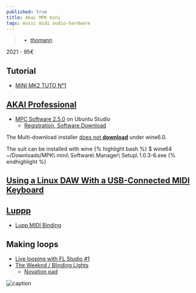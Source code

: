 ```yaml
---
published: true
title: Akai MPK mini
tags: music midi audio-hardware
---
```

> - [thomann](https://www.thomann.de/fr/akai_mpk_mini_mk3.htm)

2021 - 95€ 

## Tutorial
- [MINI MK2 TUTO N°1](https://www.youtube.com/watch?v=Tyr2uBl0OTs)

## [AKAI Professional](https://www.akaipro.com/download)
- [MPC Software 2.5.0](https://www.youtube.com/watch?v=vCr0oZACsX4) on Ubuntu Studio
	- [Registration, Software Download](https://www.youtube.com/watch?v=FqU2F31dJiw)

The Multi-download installer [does not **download**](https://linuxmusicians.com/viewtopic.php?t=22423) under wine6.0.

The suit can be installed with wine
{% highlight bash %}
$ wine64 ~/Downloads/MPK\ mini\ Software\ Manager\ Setup\ 1.0.3-6.exe
{% endhighlight %}

## [Using a Linux DAW With a USB-Connected MIDI Keyboard](https://www.makeuseof.com/using-a-linux-daw-with-a-usb-connected-midi-keyboard/)

## [Luppp](http://openavproductions.com/doc/luppp.html)
- [Lupp MIDI Binding](https://www.youtube.com/watch?v=kOGh2tsXBcA&list=PLPVwzZjovbBxIik8lUisH5XdLzALDeY9j&index=7)

## Making loops
- [Live looping with FL Studio #1](https://www.youtube.com/watch?v=T_7k8IaA0yE)
- [The Weeknd / Blinding Lights](https://www.youtube.com/watch?v=--ORzBLokMMthoman)
	- [Novation pad](https://www.thomann.de/fr/novation_launchpad_mini_mk3.htm)

![caption](https://thumbs.static-thomann.de/thumb/orig/pics/bdb/498231/15420811_800.webp)
